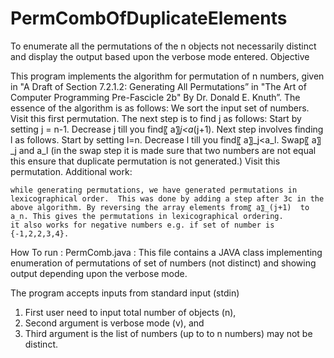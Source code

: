 PermCombOfDuplicateElements
===========================

To enumerate all the permutations of the n objects not necessarily distinct and display the output based upon the verbose mode entered.
Objective

This program implements the algorithm for permutation of n numbers, given in "A Draft of Section 7.2.1.2: Generating All Permutations” in "The Art of Computer Programming Pre-Fascicle 2b" By Dr. Donald E. Knuth”.
The essence of the algorithm is as follows:
	We sort the input set of numbers. Visit this first permutation.
	The next step is to find j as follows:
	Start by setting j = n-1.
	Decrease j till you find〖 a〗_j<a_(j+1).
	Next step involves finding l as follows.
	Start by setting l=n.
	Decrease l till you find〖 a〗_j<a_l.
	Swap〖 a〗_j  and a_l (in the swap step it is made sure that two numbers are not equal this ensure that duplicate permutation is not generated.)
	Visit this permutation.
Additional work:

	while generating permutations, we have generated permutations in lexicographical order.  This was done by adding a step after 3c in the above algorithm. By reversing the array elements from〖 a〗_(j+1)  to a_n. This gives the permutations in lexicographical ordering.
	it also works for negative numbers e.g. if set of number is {-1,2,2,3,4}.

How To run :
PermComb.java :
This file contains a JAVA class implementing enumeration of permutations of set of numbers (not distinct) and showing output depending upon the verbose mode.

The program accepts inputs from standard input (stdin)
1. First user need to input total number of objects (n),
2. Second argument is verbose mode (v), and
3. Third argument is the list of numbers (up to to n numbers) may not be distinct.

